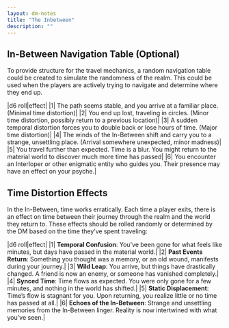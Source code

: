 ```yaml
---
layout: dm-notes
title: "The Inbetween"
description: ""
---
```


## In-Between Navigation Table (Optional)
To provide structure for the travel mechanics, a random navigation table could be created to simulate the randomness of the realm. This could be used when the players are actively trying to navigate and determine where they end up.

|d6 roll|effect|
|1| The path seems stable, and you arrive at a familiar place. (Minimal time distortion)|
|2| You end up lost, traveling in circles. (Minor time distortion, possibly return to a previous location)|
|3| A sudden temporal distortion forces you to double back or lose hours of time. (Major time distortion)|
|4| The winds of the In-Between shift and carry you to a strange, unsettling place. (Arrival somewhere unexpected, minor madness)|
|5| You travel further than expected. Time is a blur. You might return to the material world to discover much more time has passed|
|6|	You encounter an Interloper or other enigmatic entity who guides you. Their presence may have an effect on your psyche.|

## Time Distortion Effects
In the In-Between, time works erratically. Each time a player exits, there is an effect on time between their journey through the realm and the world they return to. These effects should be rolled randomly or determined by the DM based on the time they’ve spent traveling:

|d6 roll|effect|
|1| **Temporal Confusion**: You’ve been gone for what feels like minutes, but days have passed in the material world.|
|2| **Past Events Return**: Something you thought was a memory, or an old wound, manifests during your journey.|
|3| **Wild Leap**: You arrive, but things have drastically changed. A friend is now an enemy, or someone has vanished completely.|
|4| **Synced Time**: Time flows as expected. You were only gone for a few minutes, and nothing in the world has shifted.|
|5| **Static Displacement**: Time’s flow is stagnant for you. Upon returning, you realize little or no time has passed at all.|
|6|	**Echoes of the In-Between**: Strange and unsettling memories from the In-Between linger. Reality is now intertwined with what you’ve seen.|